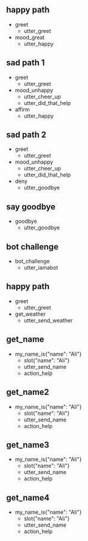 ## happy path
* greet
  - utter_greet
* mood_great
  - utter_happy

## sad path 1
* greet
  - utter_greet
* mood_unhappy
  - utter_cheer_up
  - utter_did_that_help
* affirm
  - utter_happy

## sad path 2
* greet
  - utter_greet
* mood_unhappy
  - utter_cheer_up
  - utter_did_that_help
* deny
  - utter_goodbye

## say goodbye
* goodbye
  - utter_goodbye

## bot challenge
* bot_challenge
  - utter_iamabot

## happy path
* greet
  - utter_greet
* get_weather
  - utter_send_weather

## get_name
* my_name_is{"name": "Ali"}
  - slot{"name": "Ali"}
  - utter_send_name
  - action_help

## get_name2
* my_name_is{"name": "Ali"}
  - slot{"name": "Ali"}
  - utter_send_name
  - action_help

## get_name3
* my_name_is{"name": "Ali"}
  - slot{"name": "Ali"}
  - utter_send_name
  - action_help

## get_name4
* my_name_is{"name": "Ali"}
  - slot{"name": "Ali"}
  - utter_send_name
  - action_help
